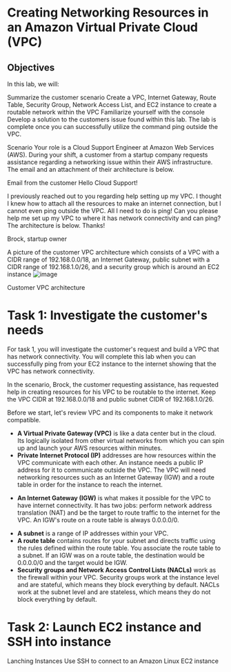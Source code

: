 # Creating Networking Resources in an Amazon Virtual Private Cloud (VPC)

## Objectives
In this lab, we will:

Summarize the customer scenario
Create a VPC, Internet Gateway, Route Table, Security Group, Network Access List, and EC2 instance to create a routable network within the VPC
Familiarize yourself with the console
Develop a solution to the customers issue found within this lab.
The lab is complete once you can successfully utilize the command ping outside the VPC.

Scenario
Your role is a Cloud Support Engineer at Amazon Web Services (AWS). During your shift, a customer from a startup company requests assistance regarding a networking issue within their AWS infrastructure. The email and an attachment of their architecture is below.

Email from the customer
Hello Cloud Support!

I previously reached out to you regarding help setting up my VPC. I thought I knew how to attach all the resources to make an internet connection, but I cannot even ping outside the VPC. All I need to do is ping! Can you please help me set up my VPC to where it has network connectivity and can ping? The architecture is below. Thanks!

Brock, startup owner

A picture of the customer VPC architecture which consists of a VPC with a CIDR range of 192.168.0.0/18, an Internet Gateway, public subnet with a CIDR range of 192.168.1.0/26, and a security group which is around an EC2 instance
![image](https://github.com/GowriAyyanar/Hands-on-Labs/assets/152156151/81a139b1-18c6-4b66-bffe-be9dd4f1d1f7)
									
Customer VPC architecture

# Task 1: Investigate the customer's needs

For task 1, you will investigate the customer's request and build a VPC that has network connectivity. You will complete this lab when you can successfully ping from your EC2 instance to the internet showing that the VPC has network connectivity.

In the scenario, Brock, the customer requesting assistance, has requested help in creating resources for his VPC to be routable to the internet. Keep the VPC CIDR at 192.168.0.0/18 and public subnet CIDR of 192.168.1.0/26.

<!-- Creating VPC- Create a VPC - Select VPC only- Name tag(test vpc) - Given CIDR 192.168.0.0/18 - create vpc
Create Subnets -select create subnet- vpc id (test vpc)- Name of subnet is - CIDR 192.168.1.0/28 - create subnet
Create Route table - select route table - create route table - Name (public route table)- select test vpc - create route table 
Create Internet Gateway and attach Internet Gateway - create Internet Gateway- name IGW test VPC - Create - select created IGW test VPC - Attach VPC under the Action - select test vpc - now its attach internet gateway
Add route to route table and associate subnet to route table - Go to route table - select create route table(public route table) - Select routes - Edit routes - Add route - 0.0.0.0/0 target via internet gateway - IGW under test vpc - save changes  -Select Subnet associations - select subnet - save (now we associate subnet to route table)
Creating a Network ACL - Optional
Creating a Security Group -Select Create security group - Nametag - Public security group - Description (allow public access) - select test vpc - inbounds rules allow SSH, HTTP,HTTPS IPV$ select  -->

Before we start, let's review VPC and its components to make it network compatible.

+ **A Virtual Private Gateway (VPC)** is like a data center but in the cloud. Its logically isolated from other virtual networks from which you can spin up and launch your AWS resources within minutes.
+ **Private Internet Protocol (IP)** addresses are how resources within the VPC communicate with each other. An instance needs a public IP address for it to communicate outside the VPC. The VPC will need networking resources such as an Internet Gateway (IGW) and a route table in order for the instance to reach the internet.
- **An Internet Gateway (IGW)** is what makes it possible for the VPC to have internet connectivity. It has two jobs: perform network address translation (NAT) and be the target to route traffic to the internet for the VPC. An IGW's route on a route table is always 0.0.0.0/0.
+ **A subnet** is a range of IP addresses within your VPC.
+ **A route table** contains routes for your subnet and directs traffic using the rules defined within the route table. You associate the route table to a subnet. If an IGW was on a route table, the destination would be 0.0.0.0/0 and the target would be IGW.
+ **Security groups and Network Access Control Lists (NACLs)** work as the firewall within your VPC. Security groups work at the instance level and are stateful, which means they block everything by default. NACLs work at the subnet level and are stateless, which means they do not block everything by default.

# Task 2: Launch EC2 instance and SSH into instance

Lanching Instances 
Use SSH to connect to an Amazon Linux EC2 instance



